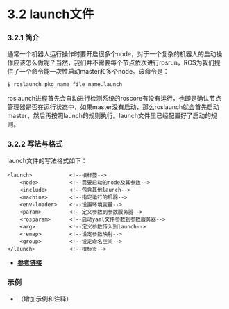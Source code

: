 # 3.2 launch文件

### 3.2.1 简介
通常一个机器人运行操作时要开启很多个node，对于一个复杂的机器人的启动操作应该怎么做呢？当然，我们并不需要每个节点依次进行rosrun，ROS为我们提供了一个命令能一次性启动master和多个node。该命令是：

	$ roslaunch pkg_name file_name.launch

roslaunch进程首先会自动进行检测系统的roscore有没有运行，也即是确认节点管理器是否在运行状态中，如果master没有启动，那么roslaunch就会首先启动master，然后再按照launch的规则执行。launch文件里已经配置好了启动的规则。

### 3.2.2 写法与格式
launch文件的写法格式如下：

	<launch>			<!--根标签-->
		<node>			<!--需要启动的node及其参数-->
		<include>		<!--包含其他launch-->
		<machine>		<!--指定运行的机器-->
		<env-loader>	<!--设置环境变量-->
		<param>			<!--定义参数到参数服务器-->
		<rosparam>		<!--启动yaml文件参数到参数服务器-->
		<arg>			<!--定义参数传入到launch-->
		<remap>			<!--设定参数映射-->
		<group>			<!--设定命名空间-->
	</launch>			<!--根标签-->

* [**参考链接**](http://wiki.ros.org/roslaunch/XML)

### 示例
* （增加示例和注释）


